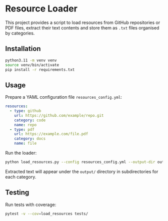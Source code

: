 # Resource Loader

This project provides a script to load resources from GitHub repositories or PDF files,
extract their text contents and store them as `.txt` files organised by categories.

## Installation

```bash
python3.11 -m venv venv
source venv/bin/activate
pip install -r requirements.txt
```

## Usage

Prepare a YAML configuration file `resources_config.yml`:

```yaml
resources:
  - type: github
    url: https://github.com/example/repo.git
    category: code
    name: repo
  - type: pdf
    url: https://example.com/file.pdf
    category: docs
    name: file
```

Run the loader:

```bash
python load_resources.py --config resources_config.yml --output-dir output
```

Extracted text will appear under the `output/` directory in subdirectories for each
category.

## Testing

Run tests with coverage:

```bash
pytest -v --cov=load_resources tests/
```
